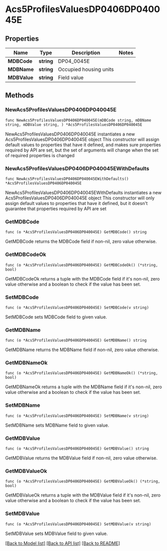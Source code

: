 # Acs5ProfilesValuesDP0406DP040045E

## Properties

Name | Type | Description | Notes
------------ | ------------- | ------------- | -------------
**MDBCode** | **string** | DP04_0045E | 
**MDBName** | **string** | Occupied housing units | 
**MDBValue** | **string** | Field value | 

## Methods

### NewAcs5ProfilesValuesDP0406DP040045E

`func NewAcs5ProfilesValuesDP0406DP040045E(mDBCode string, mDBName string, mDBValue string, ) *Acs5ProfilesValuesDP0406DP040045E`

NewAcs5ProfilesValuesDP0406DP040045E instantiates a new Acs5ProfilesValuesDP0406DP040045E object
This constructor will assign default values to properties that have it defined,
and makes sure properties required by API are set, but the set of arguments
will change when the set of required properties is changed

### NewAcs5ProfilesValuesDP0406DP040045EWithDefaults

`func NewAcs5ProfilesValuesDP0406DP040045EWithDefaults() *Acs5ProfilesValuesDP0406DP040045E`

NewAcs5ProfilesValuesDP0406DP040045EWithDefaults instantiates a new Acs5ProfilesValuesDP0406DP040045E object
This constructor will only assign default values to properties that have it defined,
but it doesn't guarantee that properties required by API are set

### GetMDBCode

`func (o *Acs5ProfilesValuesDP0406DP040045E) GetMDBCode() string`

GetMDBCode returns the MDBCode field if non-nil, zero value otherwise.

### GetMDBCodeOk

`func (o *Acs5ProfilesValuesDP0406DP040045E) GetMDBCodeOk() (*string, bool)`

GetMDBCodeOk returns a tuple with the MDBCode field if it's non-nil, zero value otherwise
and a boolean to check if the value has been set.

### SetMDBCode

`func (o *Acs5ProfilesValuesDP0406DP040045E) SetMDBCode(v string)`

SetMDBCode sets MDBCode field to given value.


### GetMDBName

`func (o *Acs5ProfilesValuesDP0406DP040045E) GetMDBName() string`

GetMDBName returns the MDBName field if non-nil, zero value otherwise.

### GetMDBNameOk

`func (o *Acs5ProfilesValuesDP0406DP040045E) GetMDBNameOk() (*string, bool)`

GetMDBNameOk returns a tuple with the MDBName field if it's non-nil, zero value otherwise
and a boolean to check if the value has been set.

### SetMDBName

`func (o *Acs5ProfilesValuesDP0406DP040045E) SetMDBName(v string)`

SetMDBName sets MDBName field to given value.


### GetMDBValue

`func (o *Acs5ProfilesValuesDP0406DP040045E) GetMDBValue() string`

GetMDBValue returns the MDBValue field if non-nil, zero value otherwise.

### GetMDBValueOk

`func (o *Acs5ProfilesValuesDP0406DP040045E) GetMDBValueOk() (*string, bool)`

GetMDBValueOk returns a tuple with the MDBValue field if it's non-nil, zero value otherwise
and a boolean to check if the value has been set.

### SetMDBValue

`func (o *Acs5ProfilesValuesDP0406DP040045E) SetMDBValue(v string)`

SetMDBValue sets MDBValue field to given value.



[[Back to Model list]](../README.md#documentation-for-models) [[Back to API list]](../README.md#documentation-for-api-endpoints) [[Back to README]](../README.md)


